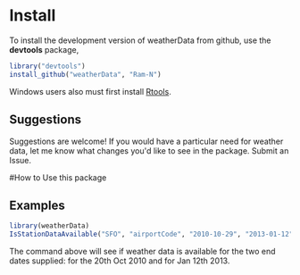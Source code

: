 # Install 

To install the development version of weatherData from github, use the **devtools** package,

```r
library("devtools")
install_github("weatherData", "Ram-N")
```

Windows users also must first install
[Rtools](http://cran.rstudio.com/bin/windows/Rtools/).

## Suggestions

Suggestions are welcome! If you would have a particular need for weather data,
let me know what changes you'd like to see in the package.
Submit an Issue.

#How to Use this package

## Examples 


```r
library(weatherData)
IsStationDataAvailable("SFO", "airportCode", "2010-10-29", "2013-01-12")
```

The command above will see if weather data is available for the two end dates supplied: for the 20th Oct 2010 and for Jan 12th 2013.



